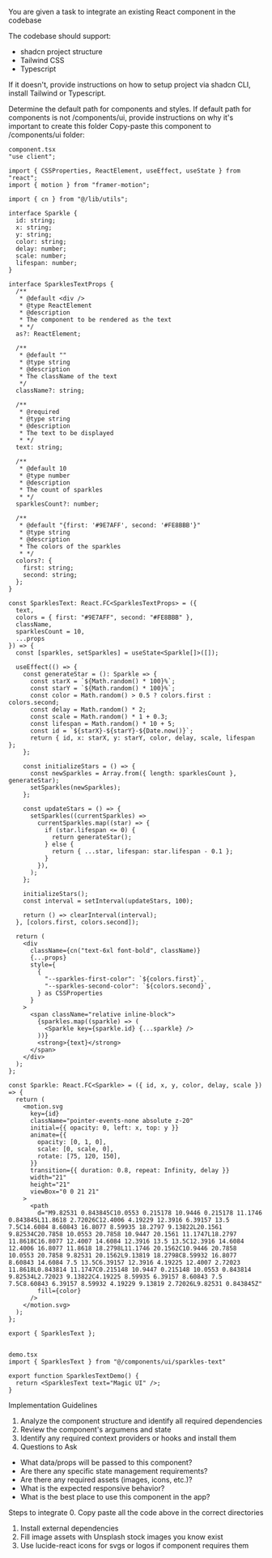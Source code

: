 You are given a task to integrate an existing React component in the codebase

The codebase should support:
- shadcn project structure  
- Tailwind CSS
- Typescript

If it doesn't, provide instructions on how to setup project via shadcn CLI, install Tailwind or Typescript.

Determine the default path for components and styles. 
If default path for components is not /components/ui, provide instructions on why it's important to create this folder
Copy-paste this component to /components/ui folder:
```tsx
component.tsx
"use client";

import { CSSProperties, ReactElement, useEffect, useState } from "react";
import { motion } from "framer-motion";

import { cn } from "@/lib/utils";

interface Sparkle {
  id: string;
  x: string;
  y: string;
  color: string;
  delay: number;
  scale: number;
  lifespan: number;
}

interface SparklesTextProps {
  /**
   * @default <div />
   * @type ReactElement
   * @description
   * The component to be rendered as the text
   * */
  as?: ReactElement;

  /**
   * @default ""
   * @type string
   * @description
   * The className of the text
   */
  className?: string;

  /**
   * @required
   * @type string
   * @description
   * The text to be displayed
   * */
  text: string;

  /**
   * @default 10
   * @type number
   * @description
   * The count of sparkles
   * */
  sparklesCount?: number;

  /**
   * @default "{first: '#9E7AFF', second: '#FE8BBB'}"
   * @type string
   * @description
   * The colors of the sparkles
   * */
  colors?: {
    first: string;
    second: string;
  };
}

const SparklesText: React.FC<SparklesTextProps> = ({
  text,
  colors = { first: "#9E7AFF", second: "#FE8BBB" },
  className,
  sparklesCount = 10,
  ...props
}) => {
  const [sparkles, setSparkles] = useState<Sparkle[]>([]);

  useEffect(() => {
    const generateStar = (): Sparkle => {
      const starX = `${Math.random() * 100}%`;
      const starY = `${Math.random() * 100}%`;
      const color = Math.random() > 0.5 ? colors.first : colors.second;
      const delay = Math.random() * 2;
      const scale = Math.random() * 1 + 0.3;
      const lifespan = Math.random() * 10 + 5;
      const id = `${starX}-${starY}-${Date.now()}`;
      return { id, x: starX, y: starY, color, delay, scale, lifespan };
    };

    const initializeStars = () => {
      const newSparkles = Array.from({ length: sparklesCount }, generateStar);
      setSparkles(newSparkles);
    };

    const updateStars = () => {
      setSparkles((currentSparkles) =>
        currentSparkles.map((star) => {
          if (star.lifespan <= 0) {
            return generateStar();
          } else {
            return { ...star, lifespan: star.lifespan - 0.1 };
          }
        }),
      );
    };

    initializeStars();
    const interval = setInterval(updateStars, 100);

    return () => clearInterval(interval);
  }, [colors.first, colors.second]);

  return (
    <div
      className={cn("text-6xl font-bold", className)}
      {...props}
      style={
        {
          "--sparkles-first-color": `${colors.first}`,
          "--sparkles-second-color": `${colors.second}`,
        } as CSSProperties
      }
    >
      <span className="relative inline-block">
        {sparkles.map((sparkle) => (
          <Sparkle key={sparkle.id} {...sparkle} />
        ))}
        <strong>{text}</strong>
      </span>
    </div>
  );
};

const Sparkle: React.FC<Sparkle> = ({ id, x, y, color, delay, scale }) => {
  return (
    <motion.svg
      key={id}
      className="pointer-events-none absolute z-20"
      initial={{ opacity: 0, left: x, top: y }}
      animate={{
        opacity: [0, 1, 0],
        scale: [0, scale, 0],
        rotate: [75, 120, 150],
      }}
      transition={{ duration: 0.8, repeat: Infinity, delay }}
      width="21"
      height="21"
      viewBox="0 0 21 21"
    >
      <path
        d="M9.82531 0.843845C10.0553 0.215178 10.9446 0.215178 11.1746 0.843845L11.8618 2.72026C12.4006 4.19229 12.3916 6.39157 13.5 7.5C14.6084 8.60843 16.8077 8.59935 18.2797 9.13822L20.1561 9.82534C20.7858 10.0553 20.7858 10.9447 20.1561 11.1747L18.2797 11.8618C16.8077 12.4007 14.6084 12.3916 13.5 13.5C12.3916 14.6084 12.4006 16.8077 11.8618 18.2798L11.1746 20.1562C10.9446 20.7858 10.0553 20.7858 9.82531 20.1562L9.13819 18.2798C8.59932 16.8077 8.60843 14.6084 7.5 13.5C6.39157 12.3916 4.19225 12.4007 2.72023 11.8618L0.843814 11.1747C0.215148 10.9447 0.215148 10.0553 0.843814 9.82534L2.72023 9.13822C4.19225 8.59935 6.39157 8.60843 7.5 7.5C8.60843 6.39157 8.59932 4.19229 9.13819 2.72026L9.82531 0.843845Z"
        fill={color}
      />
    </motion.svg>
  );
};

export { SparklesText };


demo.tsx
import { SparklesText } from "@/components/ui/sparkles-text"

export function SparklesTextDemo() {
  return <SparklesText text="Magic UI" />;
}

```

Implementation Guidelines
 1. Analyze the component structure and identify all required dependencies
 2. Review the component's argumens and state
 3. Identify any required context providers or hooks and install them
 4. Questions to Ask
 - What data/props will be passed to this component?
 - Are there any specific state management requirements?
 - Are there any required assets (images, icons, etc.)?
 - What is the expected responsive behavior?
 - What is the best place to use this component in the app?

Steps to integrate
 0. Copy paste all the code above in the correct directories
 1. Install external dependencies
 2. Fill image assets with Unsplash stock images you know exist
 3. Use lucide-react icons for svgs or logos if component requires them
